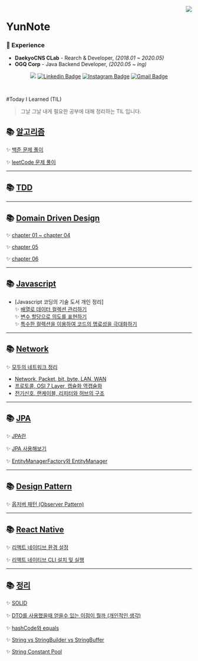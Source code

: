 <div align="right">
   <img src="https://komarev.com/ghpvc/?username=yunnote&&style=flat-square" align="right" />
</div>  

<div>
   <h1><strong>YunNote</strong></h1>
</div>




### 💫 Experience

- **DaekyoCNS CLab** - Rearch & Developer, *(2018.01 ~ 2020.05)*
- **OGQ Corp** - Java Backend Developer, *(2020.05 ~ ing)*

<div align=center>

<a href="https://velog.io/@yundleyundle" target="_blank"><img src="https://img.shields.io/badge/Velog-20c997?style=flat-square&logo=Vimeo&logoColor=white"/></a>
[![Linkedin Badge](https://img.shields.io/badge/-LinkedIn-blue?style=flat-square&logo=Linkedin&logoColor=white&link=https://www.linkedin.com/in/%EC%9C%A4%EC%A7%84-%EC%B5%9C-6a9092115/)](https://www.linkedin.com/in/%EC%9C%A4%EC%A7%84-%EC%B5%9C-6a9092115/)
[![Instagram Badge](https://img.shields.io/badge/-Instagram-dd2a7b?style=flat-square&logo=instagram&logoColor=white&link=https://www.instagram.com/lv.28_0c9y2j5/)](https://www.instagram.com/lv.28_0c9y2j5/)
[![Gmail Badge](https://img.shields.io/badge/-Gmail-d14836?style=flat-square&logo=Gmail&logoColor=white&link=mailto:zzdd1558@gmail.com)](mailto:zzdd1558@gmail.com)
</div>


<br/>  


#Today I Learned (TIL)
> 그날 그날 내게 필요한 공부에 대해 정리하는 TIL 입니다.


## 📚 [알고리즘](https://github.com/YunNote/TIL/tree/master/Algorithm)

✨ [백준 문제 풀이](https://github.com/YunNote/TIL/tree/master/Algorithm/baekjoon)

✨ [leetCode 문제 풀이](https://github.com/YunNote/TIL/tree/master/Algorithm/leetCode)

<hr>

## 📚 [TDD](https://github.com/YunNote/TIL/tree/master/TDD)

<hr>

## 📚 [Domain Driven Design](https://github.com/YunNote/TIL/tree/master/DomainDrivenDesign)
✨ [chapter 01 ~ chapter 04](https://github.com/YunNote/TIL/tree/master/DomainDrivenDesign/chapter_01_to_04)

✨ [chapter 05](https://github.com/YunNote/TIL/tree/master/DomainDrivenDesign/chapter_05)

✨ [chapter 06](https://github.com/YunNote/TIL/tree/master/DomainDrivenDesign/chapter_06)

<hr>

## 📚 [Javascript](https://github.com/YunNote/TIL/tree/master/Javascript)
 - [Javascript 코딩의 기술 도서 개인 정리]<br>
    ✨ [배열로 데이터 컬렉션 관리하기](https://github.com/YunNote/TIL/tree/master/Javascript/%EB%B0%B0%EC%97%B4%EB%A1%9C%20%EB%8D%B0%EC%9D%B4%ED%84%B0%20%EC%BB%AC%EB%A0%89%EC%85%98%EC%9D%84%20%EA%B4%80%EB%A6%AC%ED%95%98%EB%9D%BC) <br>
    ✨ [변수 할당으로 의도를 표현하기](https://github.com/YunNote/TIL/tree/master/Javascript/%EB%B3%80%EC%88%98%20%ED%95%A0%EB%8B%B9%EC%9C%BC%EB%A1%9C%20%EC%9D%98%EB%8F%84%EB%A5%BC%20%ED%91%9C%ED%98%84%ED%95%98%EB%9D%BC) <br>
    ✨ [특수한 컬렉션을 이용하여 코드의 명료성을 극대화하기](https://github.com/YunNote/TIL/tree/master/Javascript/%ED%8A%B9%EC%88%98%ED%95%9C%20%EC%BB%AC%EB%A0%89%EC%85%98%EC%9D%84%20%EC%9D%B4%EC%9A%A9%ED%95%B4%20%EC%BD%94%EB%93%9C%20%EB%AA%85%EB%A3%8C%EC%84%B1%EC%9D%84%20%EA%B7%B9%EB%8C%80%ED%99%94%ED%95%98%EB%9D%BC) <br>
<hr>

## 📚 [Network](https://github.com/YunNote/TIL/tree/master/Network)

✨ [모두의 네트워크 정리](https://github.com/YunNote/TIL/tree/master/Network/%EB%AA%A8%EB%91%90%EC%9D%98%20%EB%84%A4%ED%8A%B8%EC%9B%8C%ED%81%AC%20%EC%A0%95%EB%A6%AC)
  -  [Network, Packet, bit, byte, LAN, WAN](https://github.com/YunNote/TIL/blob/master/Network/%EB%AA%A8%EB%91%90%EC%9D%98%20%EB%84%A4%ED%8A%B8%EC%9B%8C%ED%81%AC%20%EC%A0%95%EB%A6%AC/Chapter01.md)
  -  [프로토콜, OSI 7 Layer, 캡슐화 역캡슐화](https://github.com/YunNote/TIL/blob/master/Network/%EB%AA%A8%EB%91%90%EC%9D%98%20%EB%84%A4%ED%8A%B8%EC%9B%8C%ED%81%AC%20%EC%A0%95%EB%A6%AC/Chapter02.md)
  -  [전기신호, 랜케이블, 리피터와 허브의 구조](https://github.com/YunNote/TIL/blob/master/Network/%EB%AA%A8%EB%91%90%EC%9D%98%20%EB%84%A4%ED%8A%B8%EC%9B%8C%ED%81%AC%20%EC%A0%95%EB%A6%AC/Chapter02.md)
    

<hr>

## 📚 [JPA](https://github.com/YunNote/TIL/tree/master/JPA)

 ✨ [JPA란](https://github.com/YunNote/TIL/blob/master/JPA/01_JPA%EB%9E%80.md)

 ✨ [JPA 사용해보기](https://github.com/YunNote/TIL/tree/master/JPA/02_JPA%EC%82%AC%EC%9A%A9%ED%95%B4%EB%B3%B4%EA%B8%B0)

 ✨ [EntityManagerFactory와 EntityManager](https://github.com/YunNote/TIL/blob/master/Network/%EB%AA%A8%EB%91%90%EC%9D%98%20%EB%84%A4%ED%8A%B8%EC%9B%8C%ED%81%AC%20%EC%A0%95%EB%A6%AC/Chapter03.md)



<hr>

## 📚 [Design Pattern](https://github.com/YunNote/TIL/tree/master/DesignPattern)
 
✨ [옵저버 패턴 (Observer Pattern)](https://github.com/YunNote/TIL/tree/master/DesignPattern/ObserverPattern)

<hr>

## 📚 [React Native](https://github.com/YunNote/TIL/tree/master/ReactNative)

✨ [리액트 네이티브 환경 설정](https://github.com/YunNote/TIL/tree/master/ReactNative/Install_ReactNative_Manual)

✨ [리액트 네이티브 CLI 설치 및 실행](https://github.com/YunNote/TIL/tree/master/ReactNative/Install_ReactNative_CLI)

<hr>

## 📚 [정리](https://github.com/YunNote/TIL/tree/master/정리)

✨ [SOLID](https://github.com/YunNote/TIL/tree/master/정리/SOLID)

✨ [DTO를 사용했을때 얻을수 있는 이점이 뭘까 (개인적인 생각)](https://github.com/YunNote/TIL/tree/master/%EC%A0%95%EB%A6%AC/DTO_%EA%B0%9C%EC%9D%B8_%EC%83%9D%EA%B0%81)

✨ [hashCode와 equals](https://github.com/YunNote/TIL/tree/master/%EC%A0%95%EB%A6%AC/hashCode%20%EC%99%80%20equals)

✨ [String vs StringBuilder vs StringBuffer](https://github.com/YunNote/TIL/tree/master/%EC%A0%95%EB%A6%AC/String%20vs%20StrinbBuilder%20vs%20StringBuffer)

✨ [String Constant Pool](https://github.com/YunNote/TIL/tree/master/%EC%A0%95%EB%A6%AC/String%20Constant%20Pool)